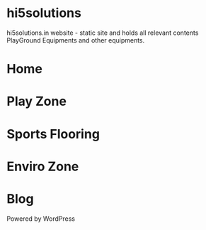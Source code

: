 # hi5solutions
hi5solutions.in website - static site and holds all relevant contents
PlayGround Equipments and other equipments.

# Home

# Play Zone

# Sports Flooring

# Enviro Zone

# Blog 
Powered by WordPress
